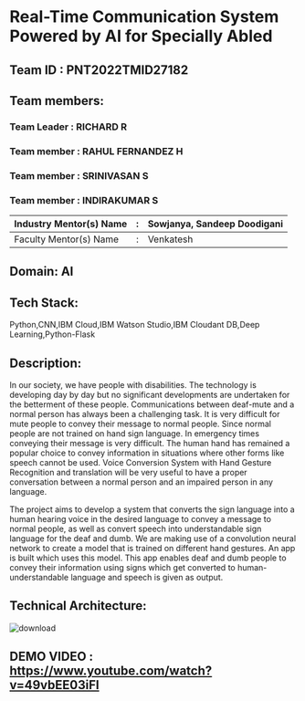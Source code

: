 # Real-Time Communication System Powered by AI for Specially Abled

## Team ID : PNT2022TMID27182

## Team members:

### Team Leader : RICHARD R

### Team member : RAHUL FERNANDEZ H

### Team member : SRINIVASAN S

### Team member : INDIRAKUMAR S


| Industry Mentor(s) Name | : | Sowjanya, Sandeep Doodigani |
| ----------------------- | - | --------------------------- |
| Faculty Mentor(s) Name  | : | Venkatesh                   |

## Domain: AI

## Tech Stack:

Python,CNN,IBM Cloud,IBM Watson Studio,IBM Cloudant DB,Deep Learning,Python-Flask


## Description:

In our society, we have people with disabilities. The technology is developing day by day but no significant developments are undertaken for the betterment of these people. Communications between deaf-mute and a normal person has always been a challenging task. It is very difficult for mute people to convey their message to normal people. Since normal people are not trained on hand sign language. In emergency times conveying their message is very difficult. The human hand has remained a popular choice to convey information in situations where other forms like speech cannot be used. Voice Conversion System with Hand Gesture Recognition and translation will be very useful to have a proper conversation between a normal person and an impaired person in any language.

The project aims to develop a system that converts the sign language into a human hearing voice in the desired language to convey a message to normal people, as well as convert speech into understandable sign language for the deaf and dumb. We are making use of a convolution neural network to create a model that is trained on different hand gestures. An app is built which uses this model. This app enables deaf and dumb people to convey their information using signs which get converted to human-understandable language and speech is given as output.



## Technical Architecture:

![download](https://user-images.githubusercontent.com/88279768/193276666-8e42b7a4-4929-49a5-af6d-dcddcb9308e3.png)

## DEMO VIDEO : https://www.youtube.com/watch?v=49vbEE03iFI
